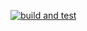 ﻿[![build and test](https://github.com/MahmoudShouli/WeatherMontior/actions/workflows/build-and-test.yml/badge.svg)](https://github.com/MahmoudShouli/WeatherMontior/actions/workflows/build-and-test.yml)